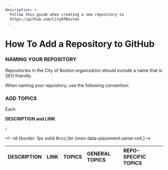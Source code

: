 ```yaml
---
description: >-
  Follow this guide when creating a new repository to
  https://github.com/CityOfBoston
---
```


# How To Add a Repository to GitHub

### **NAMING YOUR REPOSITORY**

Repositories in the City of Boston organization should include a name that is SEO friendly. 

When naming your repository, use the following convention:  


### **ADD TOPICS** 

Each 

**DESCRIPTION and LINK**

**:**



 

&lt;!--td {border: 1px solid \#ccc;}br {mso-data-placement:same-cell;}--&gt;

| DESCRIPTION | LINK | TOPICS |  GENERAL TOPICS | REPO-SPECIFIC TOPICS |
| :--- | :--- | :--- | :--- | :--- |


